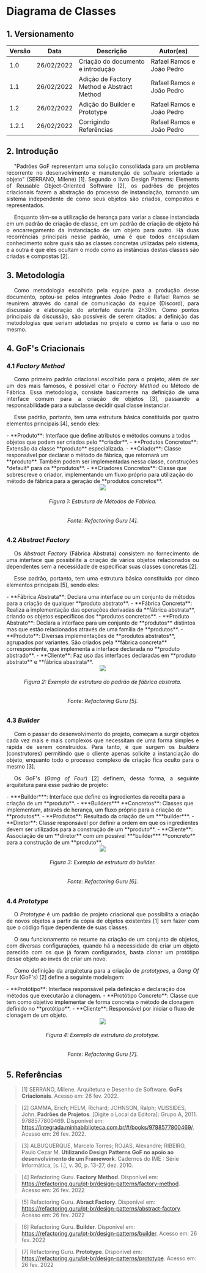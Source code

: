 # Diagrama de Classes

## 1. Versionamento

| Versão | Data       | Descrição                                  | Autor(es)                 |
| ------ | ---------- | ------------------------------------------ | ------------------------- |
| 1.0    | 26/02/2022 | Criação do documento e introdução          | Rafael Ramos e João Pedro |
| 1.1    | 26/02/2022 | Adição de Factory Method e Abstract Method | Rafael Ramos e João Pedro |
| 1.2    | 26/02/2022 | Adição do Builder e Prototype              | Rafael Ramos e João Pedro |
| 1.2.1  | 26/02/2022 | Corrigindo Referências                     | Rafael Ramos e João Pedro |

## 2. Introdução

<p align="justify" style="text-indent: 20px">"Padrões GoF representam uma solução consolidada para um problema recorrente no desenvolvimento e manutenção de software orientado a objeto" (SERRANO, Milene) [1]. Segundo o livro Design Patterns: Elements of Reusable Object-Oriented Software [2], os padrões de projetos criacionais fazem a abstração do processo de instanciação, tornando um sistema independente de como seus objetos são criados, compostos e representados. </p>
<p align="justify" style="text-indent: 20px">Enquanto têm-se a utilização de herança para variar a classe instanciada em um padrão de criação de classe, em um padrão de criação de objeto há o encarregamento da instanciação de um objeto para outro. Há duas recorrências principais nesse padrão, uma é que todos encapsulam conhecimento sobre quais são as classes concretas utilizadas pelo sistema, e a outra é que eles ocultam o modo como as instâncias destas classes são criadas e compostas [2].</p>

## 3. Metodologia

<p align="justify" style="text-indent: 20px">Como metodologia escolhida pela equipe para a produção desse documento, optou-se pelos integrantes João Pedro e Rafael Ramos se reunirem através do canal de comunicação da equipe (Discord), para discussão e elaboração do arterfato durante 2h30m. Como pontos principais da discussão, são possíveis de serem citados: a definição das metodologias que seriam adotadas no projeto e como se faria o uso no mesmo.</p>

## 4. GoF's Criacionais

### 4.1 <i>Factory Method</i>

<p align="justify" style="text-indent: 20px">Como primeiro padrão criacional escolhido para o projeto, além de ser um dos mais famosos, é possível citar o <i>Factory Method</i> ou Método de Fábrica. Essa metodologia, consiste basicamente na definição de uma interface comum para a criação de objetos [3], passando a responsabilidade para a subclasse decidir qual classe instanciar.</p>
<p align="justify" style="text-indent: 20px">Esse padrão, portanto, tem uma estrutura básica constituida por quatro elementos principais [4], sendo eles:</p>
- **Produto**: Interface que define atributos e métodos comuns a todos objetos que podem ser criados pelo **criador**.
- **Produtos Concretos**: Extensão da classe **produto** especializada.
- **Criador**: Classe responsável por declarar o método de fábrica, que retornará um **produto**. Também podem ser implementadas nessa classe, construções *default* para os **produtos**.
- **Criadores Concretos**: Classe que sobrescreve o criador, implementando um fluxo próprio para utilização do método de fábrica para a geração de **produtos concretos**.

<center>
<img src="../../../assets/padroes_projetos/factory_method_exemplo.png" class="zoom"> 
<h6>Figura 1: Estrutura de Métodos de Fábrica.</h6>
<h6>Fonte: Refactoring Guru [4].</h6>
</center>

### 4.2 <i>Abstract Factory</i>

<p align="justify" style="text-indent: 20px">Os <i>Abstract Factory</i> (Fábrica Abstrata) consistem no fornecimento de uma interface que possibilite a criação de vários objetos relacionados ou dependentes sem a necessidade de especificar suas classes concretas [2].</p>

<p align="justify" style="text-indent: 20px">Esse padrão, portanto, tem uma estrutura básica constituida por cinco elementos principais [5], sendo eles:</p>
- **Fábrica Abstrata**: Declara uma interface ou um conjunto de métodos para a criação de qualquer **produto abstrato**.
- **Fábrica Concreta**: Realiza a implementação das operações derivadas da **fábrica abstrata**, criando os objetos específicos dos **produtos concretos**.
- **Produto Abstrato**: Declara a interface para um conjunto de **produtos** distintos mas que estão relacionados através de uma família de **produtos**.
- **Produto**: Diversas implementações de **produtos abstratos**, agrupados por variantes. São criados pela **fábrica concreta** correspondente, que implementa a interface declarada no **produto abstrado**.
- **Cliente**: Faz uso das interfaces declaradas em **produto abstrato** e **fábrica abastrata**.

<center>
<img src="../../../assets/padroes_projetos/abstract_factory_exemplo.png" class="zoom"> 
<h6>Figura 2: Exemplo de estrutura do padrão de fábrica abstrata.</h6>
<h6>Fonte: Refactoring Guru [5].</h6>
</center>

### 4.3 <i>Builder</i>

<p align="justify" style="text-indent: 20px">Com o passar do desenvolvimento do projeto, começam a surgir objetos cada vez mais e mais complexos que necessitam de uma forma simples e rápida de serem construídos. Para tanto, é que surgem os <i>builders</i> (construtores) permitindo que o cliente apenas solicite a instanciação do objeto, enquanto todo o processo complexo de criação fica oculto para o mesmo [3].</p>

<p align="justify" style="text-indent: 20px">Os GoF's (<i>Gang of Four</i>) [2] definem, dessa forma, a seguinte arquitetura para esse padrão de projeto:</p>
- ***Builder***: Interface que define os ingredientes da receita para a criação de um **produto**.
- ***Builders*** **Concretos**: Classes que implementam, através de herança, um fluxo próprio para a criação de **produtos**.
- **Produtos**: Resultado da criação de um ***builder***.
- **Diretor**: Classe responsável por definir a ordem em que os ingredientes devem ser utilizados para a construção de um **produto**.
- **Cliente**: Associação de um **diretor** com um possível ***builder*** **concreto** para a construção de um **produto**.

<center>
<img src="../../../assets/padroes_projetos/builder_exemplo.png" class="zoom"> 
<h6>Figura 3: Exemplo de estrutura do <i>builder</i>.</h6>
<h6>Fonte: Refactoring Guru [6].</h6>
</center>

### 4.4 <i>Prototype</i>

<p align="justify" style="text-indent: 20px">O <i>Prototype</i> é um padrão de projeto criacional que possibilita a criação de novos objetos a partir da cópia de objetos existentes [1] sem fazer com que o código fique dependente de suas classes.</p>
<p align="justify" style="text-indent: 20px">O seu funcionamento se resume na criação de um conjunto de objetos, com diversas configurações, quando há a necessidade de criar um objeto parecido com os que já foram configurados, basta clonar um protótipo desse objeto ao invés de criar um novo.</p>
<p align="justify" style="text-indent: 20px">Como definição da arquitetura para a criação de <i>prototypes</i>, a <i>Gang Of Four</i> (GoF's) [2] define a seguinte modelagem: </p>
- **Protótipo**: Interface responsável pela definição e declaração dos métodos que executarão a clonagem.
- **Protótipo Concreto**: Classe que tem como objetivo implementar de forma concreta o método de clonagem definido no **protótipo**.
- **Cliente**: Responsável por iniciar o fluxo de clonagem de um objeto.

<center>
<img src="../../../assets/padroes_projetos/prototype_exemplo.png" class="zoom"> 
<h6>Figura 4: Exemplo de estrutura do <i>prototype</i>.</h6>
<h6>Fonte: Refactoring Guru [7].</h6>
</center>

## 5. Referências

> [1] SERRANO, Milene. Arquitetura e Desenho de Software. **GoFs Criacionais**. Acesso em: 26 fev. 2022.

> [2] GAMMA, Erich; HELM, Richard; JOHNSON, Ralph; VLISSIDES, John. **Padrões de Projetos**. [Digite o Local da Editora]: Grupo A, 2011. 9788577800469. Disponível em: <a href="https://integrada.minhabiblioteca.com.br/#/books/9788577800469/">https://integrada.minhabiblioteca.com.br/#/books/9788577800469/</a>. Acesso em: 26 fev. 2022.

> [3] ALBUQUERQUE, Marcelo Torres; ROJAS, Alexandre; RIBEIRO, Paulo Cezar M. **Utilizando Design Patterns GoF no apoio ao desenvolvimento de um Framework**. Cadernos do IME : Série Informática, [s. l.], v. 30, p. 13-27, dez. 2010.

> [4] Refactoring Guru. **Factory Method**. Disponível em: <a href="https://refactoring.guru/pt-br/design-patterns/factory-method">https://refactoring.guru/pt-br/design-patterns/factory-method</a>. Acesso em: 26 fev. 2022

> [5] Refactoring Guru. **Abract Factory**. Disponível em: <a href="https://refactoring.guru/pt-br/design-patterns/abstract-factory">https://refactoring.guru/pt-br/design-patterns/abstract-factory</a>. Acesso em: 26 fev. 2022

> [6] Refactoring Guru. **Builder**. Disponível em: <a href="https://refactoring.guru/pt-br/design-patterns/builder">https://refactoring.guru/pt-br/design-patterns/builder</a>. Acesso em: 26 fev. 2022

> [7] Refactoring Guru. **Prototype**. Disponível em: <a href="https://refactoring.guru/pt-br/design-patterns/prototype">https://refactoring.guru/pt-br/design-patterns/prototype</a>. Acesso em: 26 fev. 2022

